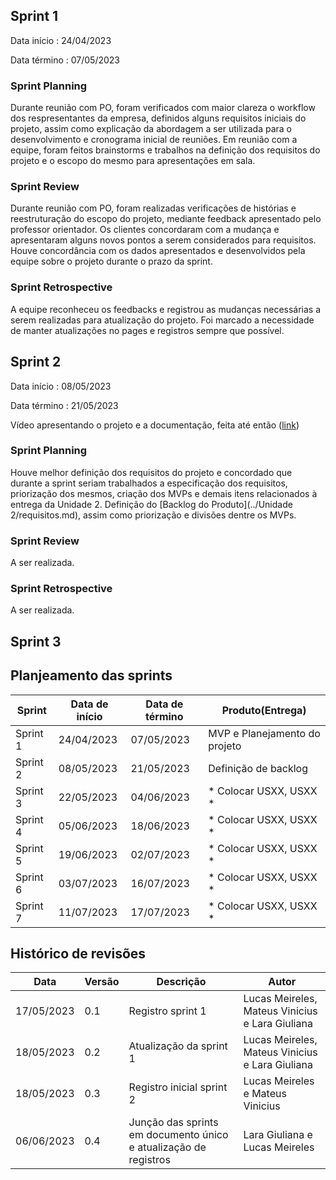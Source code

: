 ## Sprint 1

Data início : 24/04/2023

Data término : 07/05/2023



### Sprint Planning
Durante reunião com PO, foram verificados com maior clareza o workflow dos respresentantes da empresa, definidos alguns requisitos iniciais do projeto, assim como explicação da abordagem a ser utilizada para o desenvolvimento e cronograma inicial de reuniões.
Em reunião com a equipe, foram feitos brainstorms e trabalhos na definição dos requisitos do projeto e o escopo do mesmo para apresentações em sala.

### Sprint Review
Durante reunião com PO, foram realizadas verificações de histórias e reestruturação do escopo do projeto, mediante feedback apresentado pelo professor orientador. Os clientes concordaram com a mudança e apresentaram alguns novos pontos a serem considerados para requisitos. Houve concordância com os dados apresentados e desenvolvidos pela equipe sobre o projeto durante o prazo da sprint.

### Sprint Retrospective
A equipe reconheceu os feedbacks e registrou as mudanças necessárias a serem realizadas para atualização do projeto. Foi marcado a necessidade de manter atualizações no pages e registros sempre que possível. 


## Sprint 2

Data início : 08/05/2023

Data término : 21/05/2023


Vídeo apresentando o projeto e a documentação, feita até então ([link](https://youtu.be/F1XNpiBu20w))

### Sprint Planning
Houve melhor definição dos requisitos do projeto e concordado que durante a sprint seriam trabalhados a especificação dos requisitos, priorização dos mesmos, criação dos MVPs e demais itens relacionados à entrega da Unidade 2. Definição do [Backlog do Produto](../Unidade 2/requisitos.md), assim como priorização e divisões dentre os MVPs.

### Sprint Review
A ser realizada.

### Sprint Retrospective
A ser realizada.


## Sprint 3

## Planjeamento das sprints
| Sprint | Data de início | Data de término | Produto(Entrega) | 
|--- |--- |--- |--- |
| Sprint 1 | 24/04/2023 | 07/05/2023 | MVP e Planejamento do projeto |
| Sprint 2 | 08/05/2023 | 21/05/2023 | Definição de backlog |
| Sprint 3 | 22/05/2023 | 04/06/2023 | * Colocar USXX, USXX * | 
| Sprint 4 | 05/06/2023 | 18/06/2023 | * Colocar USXX, USXX * | 
| Sprint 5 | 19/06/2023 | 02/07/2023 | * Colocar USXX, USXX * |
| Sprint 6 | 03/07/2023 | 16/07/2023 | * Colocar USXX, USXX * |
| Sprint 7 | 11/07/2023 | 17/07/2023 | * Colocar USXX, USXX * | 



## Histórico de revisões

| Data | Versão | Descrição | Autor |
|---|---|---|---|
| 17/05/2023 | 0.1 | Registro sprint 1 | Lucas Meireles, Mateus Vinicius e Lara Giuliana |
| 18/05/2023 | 0.2 | Atualização da sprint 1 | Lucas Meireles, Mateus Vinicius e Lara Giuliana |
| 18/05/2023 | 0.3 | Registro inicial sprint 2 | Lucas Meireles e Mateus Vinicius |
| 06/06/2023 | 0.4 | Junção das sprints em documento único e atualização de registros | Lara Giuliana e Lucas Meireles |
